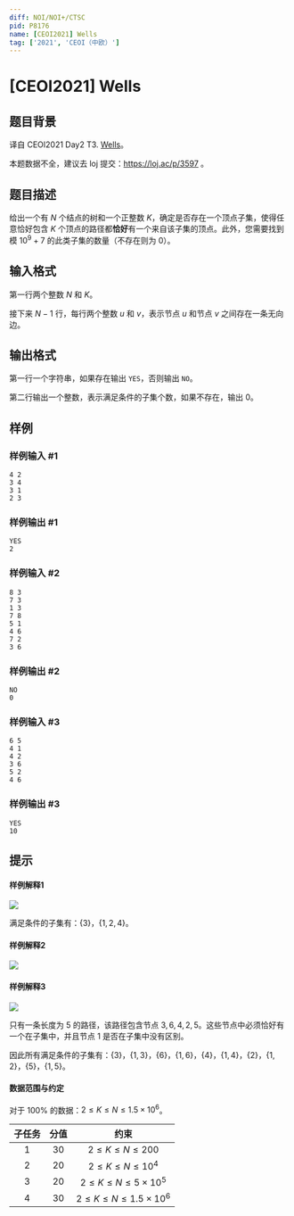 ```yaml
---
diff: NOI/NOI+/CTSC
pid: P8176
name: [CEOI2021] Wells
tag: ['2021', 'CEOI（中欧）']
---
```

# [CEOI2021] Wells
## 题目背景

译自 CEOI2021 Day2 T3. [Wells](https://hsin.hr/ceoi/competition/ceoi2021_day2_tasks.pdf)。

本题数据不全，建议去 loj 提交：https://loj.ac/p/3597 。
## 题目描述

给出一个有 $N$ 个结点的树和一个正整数 $K$，确定是否存在一个顶点子集，使得任意恰好包含 $K$ 个顶点的路径都**恰好**有一个来自该子集的顶点。此外，您需要找到模 $10^9+7$ 的此类子集的数量（不存在则为 $0$）。
## 输入格式

第一行两个整数 $N$ 和 $K$。

接下来 $N-1$ 行，每行两个整数 $u$ 和 $v$，表示节点 $u$ 和节点 $v$ 之间存在一条无向边。


## 输出格式

第一行一个字符串，如果存在输出 `YES`，否则输出 `NO`。

第二行输出一个整数，表示满足条件的子集个数，如果不存在，输出 $0$。


## 样例

### 样例输入 #1
```
4 2
3 4
3 1
2 3

```
### 样例输出 #1
```
YES 
2

```
### 样例输入 #2
```
8 3
7 3
1 3
7 8
5 1
4 6
7 2
3 6

```
### 样例输出 #2
```
NO
0

```
### 样例输入 #3
```
6 5
4 1
4 2
3 6
5 2
4 6

```
### 样例输出 #3
```
YES
10

```
## 提示

#### 样例解释1
![](https://cdn.luogu.com.cn/upload/image_hosting/5v4lswx9.png)

满足条件的子集有：$\{3\}$，$\{1,2,4\}$。

#### 样例解释2
![](https://cdn.luogu.com.cn/upload/image_hosting/hgp8ggz4.png)

#### 样例解释3
![](https://cdn.luogu.com.cn/upload/image_hosting/xv206wxg.png)

只有一条长度为 $5$ 的路径，该路径包含节点 $3,6,4,2,5$。这些节点中必须恰好有一个在子集中，并且节点 $1$ 是否在子集中没有区别。

因此所有满足条件的子集有：$\{3\}$，$\{1,3\}$，$\{6\}$，$\{1,6\}$，$\{4\}$，$\{1,4\}$，$\{2\}$，$\{1,2\}$，$\{5\}$，$\{1,5\}$。

#### 数据范围与约定

对于 $100\%$ 的数据：$2\leq K\leq N\le 1.5\times 10^6$。

| 子任务 | 分值 |                         约束                          |
| :----: | :--: | :---------------------------------------------------: |
|  $1$   | $30$ |                   $2\leq K\leq N\le 200$                   |
|  $2$   | $20$ |           $2\leq K\leq N\le 10^4$            |
|  $3$   | $20$ | $2\leq K\leq N\le 5\times 10^5$ |
|  $4$   | $30$|                 $2\leq K\leq N\le 1.5\times 10^6$                  |

